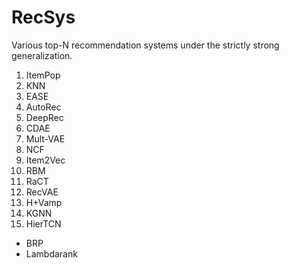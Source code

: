 # RecSys

Various top-N recommendation systems under the strictly strong generalization.

1. ItemPop
2. KNN
3. EASE
4. AutoRec
5. DeepRec
6. CDAE
7. Mult-VAE
8. NCF
9. Item2Vec
10. RBM
11. RaCT
12. RecVAE
13. H+Vamp
14. KGNN
15. HierTCN

- BRP
- Lambdarank
